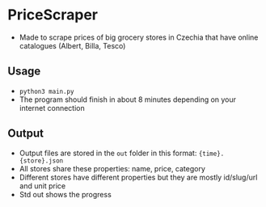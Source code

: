 # PriceScraper
- Made to scrape prices of big grocery stores in Czechia that have online catalogues (Albert, Billa, Tesco) 

## Usage
- `python3 main.py`
- The program should finish in about 8 minutes depending on your internet connection

## Output
- Output files are stored in the `out` folder in this format: `{time}.{store}.json`
- All stores share these properties: name, price, category
- Different stores have different properties but they are mostly id/slug/url and unit price
- Std out shows the progress